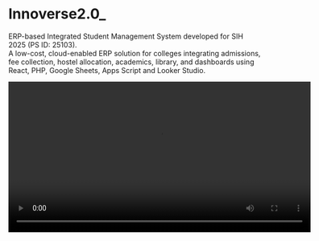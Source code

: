# Innoverse2.0_

ERP-based Integrated Student Management System developed for SIH 2025 (PS ID: 25103).  
A low-cost, cloud-enabled ERP solution for colleges integrating admissions, fee collection, hostel allocation, academics, library, and dashboards using React, PHP, Google Sheets, Apps Script and Looker Studio.

<video src="https://github.com/user-attachments/assets/b527a8a3-5b9e-4652-9019-5b1653a7006e" controls width="600"></video>
